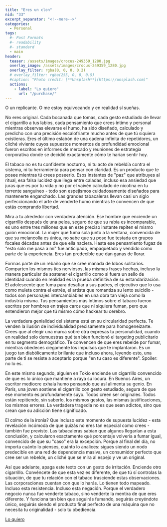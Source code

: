 ```yaml
---
title: "Eres un clon"
nid: "33"
excerpt_separator: "<!--more-->"
categories:
  - Personal
tags:
  #- Post Formats
  #- readability
  #- standard
  - main
header:
  teaser: /assets/images/crocus-249359_1280.jpg
  overlay_image: /assets/images/crocus-249359_1280.jpg
  overlay_filter: rgba(0, 0, 0, 0.2)
  # overlay_filter: rgba(255, 0, 0, 0.5)
  #caption: "Photo credit: [**Unsplash**](https://unsplash.com)"
  actions:
    - label: "Lo quiero"
      url: "/purchase/"
---
```


O un replicante. O me estoy equivocando y en realidad sí sueñas.

<!--more-->
No eres original. Cada bocanada que tomas, cada gesto estudiado de llevar el cigarrillo a tus labios, cada pensamiento que crees íntimo y personal mientras observas elevarse el humo, ha sido diseñado, calculado y predicho con una precisión escalofriante mucho antes de que tú siquiera existieras. Eres el último eslabón de una cadena infinita de repetidores, un cliché viviente cuyos supuestos momentos de profundidad emocional fueron escritos en informes de mercado y reuniones de estrategia corporativa donde se decidió exactamente cómo te harían sentir hoy.

El tabaco no es tu confidente nocturno, ni tu acto de rebeldía contra el sistema, ni tu herramienta para pensar con claridad. Es un producto que te posee mientras tú crees poseerlo. Esos instantes de "paz" que atribuyes al ritual, esa falsa lucidez que llega entre caladas, incluso esa ansiedad que juras que es por tu vida y no por el vaivén calculado de nicotina en tu torrente sanguíneo - todo son espejismos cuidadosamente diseñados para mantenerte enganchado. Las grandes tabacaleras llevan casi un siglo perfeccionando el arte de venderte humo mientras te convencen de que estás comprando libertad.

Mira a tu alrededor con verdadera atención. Ese hombre que enciende un cigarrillo después de una pelea, seguro de que su rabia es incomparable, es uno entre tres millones que en este preciso instante repiten el mismo guión emocional. La mujer que fuma sola junto a la ventana, convencida de que su melancolía es única, no sabe que su pose fue testada en grupos focales décadas antes de que ella naciera. Hasta ese pensamiento fugaz de "esto solo me pasa a mí" fue anticipado, empaquetado y vendido como parte de la experiencia. Eres tan predecible que dan ganas de llorar.

Formas parte de un rebaño que se cree manada de lobos solitarios. Comparten los mismos tics nerviosos, las mismas frases hechas, incluso la manera particular de sostener el cigarrillo como si fuera un sello de identidad cuando en realidad es la prueba definitiva de su estandarización. El adolescente que fuma para desafiar a sus padres, el ejecutivo que lo usa como muleta contra el estrés, el artista que romantiza su lento suicidio - todos son personajes intercambiables en una obra tan vieja como la industria misma. Tus pensamientos más íntimos sobre el tabaco fueron escritos por hombres en trajes caros que ni siquiera fuman, pero que entendieron mejor que tú mismo cómo hackear tu cerebro.

La verdadera genialidad del sistema está en su circularidad perfecta. Te venden la ilusión de individualidad precisamente para homogeneizarte. Crees que al elegir una marca sobre otra expresas tu personalidad, cuando en realidad solo demuestras qué tan bien funcionó el targeting publicitario en tu segmento demográfico. Te convencen de que eres rebelde por fumar, mientras obedeces ciegamente los impulsos que te implantaron. Es un juego tan diabólicamente brillante que incluso ahora, leyendo esto, una parte de ti se resiste a aceptarlo porque "en tu caso es diferente". Spoiler: no lo es.

En este mismo segundo, alguien en Tokio enciende un cigarrillo convencido de que es lo único que mantiene a raya su locura. En Buenos Aires, un escritor mediocre exhala humo pensando que así alimenta su genio. En París, una joven sostiene el cigarrillo con gesto estudiado, segura de que ese momento es profundamente suyo. Todos creen ser originales. Todos están repitiendo, sin saberlo, los mismos gestos, las mismas justificaciones, los mismos errores. La verdadera tragedia no es que sean adictos, sino que crean que su adicción tiene significado.

El colmo de la ironía? Que incluso este momento de supuesta lucidez - esta revelación incómoda de que quizás no eres tan especial como crees - también fue previsto. Las tabacaleras sabían que algunos llegarían a esta conclusión, y calcularon exactamente qué porcentaje volvería a fumar igual, convencido de que su "caso" era la excepción. Porque al final del día, no importa cuánto lo pienses, cuánto lo analices: sigues siendo un nodo predecible en una red de dependencia masiva, un consumidor perfecto que cree ser un rebelde, un cliché que se mira al espejo y ve un original.

Así que adelante, apaga este texto con un gesto de irritación. Enciende otro cigarrillo. Convéncete de que esta vez es diferente, de que tú sí controlas la situación, de que tu relación con el tabaco trasciende estas observaciones. Las corporaciones cuentan con que lo harás. Lo tienen todo mapeado. Incluso esta resistencia. Incluso esta negación. Porque el verdadero negocio nunca fue venderte tabaco, sino venderte la mentira de que eres diferente. Y funciona tan bien que seguirás fumando, seguirás creyéndote único, seguirás siendo el producto final perfecto de una máquina que no necesita tu originalidad - solo tu obediencia.



[Lo quiero](../../purchase/)


